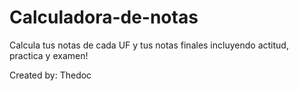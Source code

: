 # Calculadora-de-notas


Calcula tus notas de cada UF y tus notas finales incluyendo actitud, practica y examen!

Created by: Thedoc
